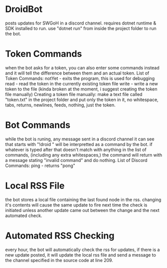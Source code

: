 # DroidBot
posts updates for SWGoH in a discord channel.
requires dotnet runtime & SDK installed to run.
use "dotnet run" from inside the project folder to run the bot.
# Token Commands
when the bot asks for a token, you can also enter some commands instead and it will tell the difference between them and an actual token.
List of Token Commands:
notYet - exits the program, this is used for debugging
read - read the token in the currently existing token file
write - write a new token to the file (kinda broken at the moment, i suggest creating the token file manually)
Creating a token file manually: make a text file called "token.txt" in the project folder and put only the token in it, no whitespace, tabs, returns, newlines, feeds, nothing, just the token.
# Bot Commands
while the bot is runing, any message sent in a discord channel it can see that starts with "!droid " will be interpretted as a command by the bot. if whatever is typed after that doesn't match with anything in the list of commands, (including any extra whitespaces,) the command will return with a message stating "invalid command" and do nothing.
List of Discord Commands:
ping - returns "pong"

# Local RSS File
the bot stores a local file containing the last found node in the rss. changing it's contents will cause the same update to fire next time the check is initiated unless another update came out between the change and the next automated check.
# Automated RSS Checking
every hour, the bot will automatically check the rss for updates, if there is a new update posted, it will update the local rss file and send a message to the channel specified in the source code at line 209.
